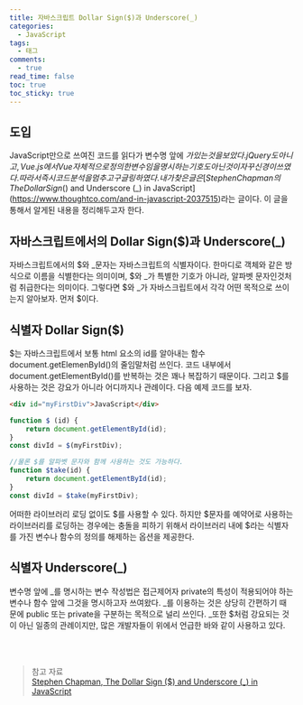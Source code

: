 ```yaml
---
title: 자바스크립트 Dollar Sign($)과 Underscore(_)
categories:
  - JavaScript
tags:
  - 태그
comments:
  - true
read_time: false
toc: true
toc_sticky: true
---
```



## 도입

JavaScript만으로 쓰여진 코드를 읽다가 변수명 앞에 $가 있는 것을 보았다. jQuery도 아니고, Vue.js에서 Vue 자체적으로 정의한 변수임을 명시하는 기호도 아닌 것이 자꾸 신경이 쓰였다.
따라서 즉시 코드 분석을 멈추고 구글링하였다. 내가 찾은 글은 [Stephen Chapman의 The Dollar Sign ($) and Underscore (_) in JavaScript](https://www.thoughtco.com/and-in-javascript-2037515)라는 글이다.
이 글을 통해서 알게된 내용을 정리해두고자 한다.


## 자바스크립트에서의 Dollar Sign($)과 Underscore(_)

자바스크립트에서의 $와 _문자는 자바스크립트의 식별자이다. 한마디로 객체와 같은 방식으로 이름을 식별한다는 의미이며, $와 _가 특별한 기호가 아니라, 알파벳 문자인것처럼 취급한다는 의미이다.
그렇다면 $와 _가 자바스크립트에서 각각 어떤 목적으로 쓰이는지 알아보자. 먼저 $이다.


## 식별자 Dollar Sign($)

$는 자바스크립트에서 보통 html 요소의 id를 알아내는 함수 document.getElemenById()의 줄임말처럼 쓰인다. 코드 내부에서 document.getElementById()를 반복하는 것은 꽤나 복잡하기 때문이다.
그리고 $를 사용하는 것은 강요가 아니라 어디까지나 관례이다. 다음 예제 코드를 보자.


```html
<div id="myFirstDiv">JavaScript</div>
```

```js
function $ (id) {
    return document.getElementById(id);
} 
const divId = $(myFirstDiv);
```

```js
//물론 $를 알파벳 문자와 함께 사용하는 것도 가능하다.
function $take(id) {
    return document.getElementById(id);
}
const divId = $take(myFirstDiv);
```

어떠한 라이브러리 로딩 없이도 $를 사용할 수 있다. 하지만 $문자를 예약어로 사용하는 라이브러리를 로딩하는 경우에는 충돌을 피하기 위해서 라이브러리 내에 $라는 식별자를 가진 변수나 함수의 정의를 해제하는 옵션을 제공한다.


## 식별자 Underscore(_)

변수명 앞에 _를 명시하는 변수 작성법은 접근제어자 private의 특성이 적용되어야 하는 변수나 함수 앞에 그것을 명시하고자 쓰여왔다. _를 이용하는 것은 상당히 간편하기 때문에 public 또는 private을 구분하는 목적으로 널리 쓰인다.
_또한 $처럼 강요되는 것이 아닌 일종의 관례이지만, 많은 개발자들이 위에서 언급한 바와 같이 사용하고 있다.    

 
<br><br>
>참고 자료<br>
>[Stephen Chapman, The Dollar Sign ($) and Underscore (_) in JavaScript](https://www.thoughtco.com/and-in-javascript-2037515)